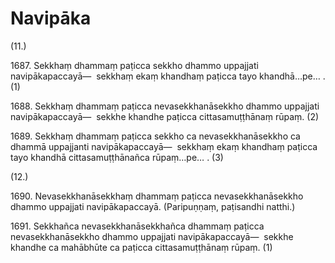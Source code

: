 # Navipāka

(11.)

1687\. Sekkhaṃ dhammaṃ paṭicca sekkho dhammo uppajjati navipākapaccayā—  sekkhaṃ ekaṃ khandhaṃ paṭicca tayo khandhā…pe… . (1)

1688\. Sekkhaṃ dhammaṃ paṭicca nevasekkhanāsekkho dhammo uppajjati navipākapaccayā—  sekkhe khandhe paṭicca cittasamuṭṭhānaṃ rūpaṃ. (2)

1689\. Sekkhaṃ dhammaṃ paṭicca sekkho ca nevasekkhanāsekkho ca dhammā uppajjanti navipākapaccayā—  sekkhaṃ ekaṃ khandhaṃ paṭicca tayo khandhā cittasamuṭṭhānañca rūpaṃ…pe… . (3)

(12.)

1690\. Nevasekkhanāsekkhaṃ dhammaṃ paṭicca nevasekkhanāsekkho dhammo uppajjati navipākapaccayā. (Paripuṇṇaṃ, paṭisandhi natthi.)

1691\. Sekkhañca nevasekkhanāsekkhañca dhammaṃ paṭicca nevasekkhanāsekkho dhammo uppajjati navipākapaccayā—  sekkhe khandhe ca mahābhūte ca paṭicca cittasamuṭṭhānaṃ rūpaṃ. (1)
